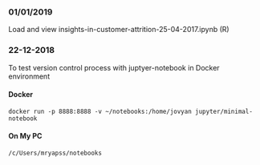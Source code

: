 ### 01/01/2019

Load and view insights-in-customer-attrition-25-04-2017.ipynb (R)

### 22-12-2018


To test version control process with juptyer-notebook in Docker environment


#### Docker

`docker run -p 8888:8888 -v ~/notebooks:/home/jovyan jupyter/minimal-notebook`

#### On My PC

`/c/Users/mryapss/notebooks`